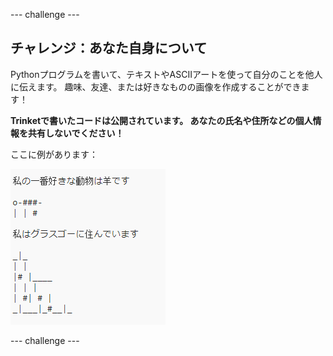 \--- challenge \---

## チャレンジ：あなた自身について

Pythonプログラムを書いて、テキストやASCIIアートを使って自分のことを他人に伝えます。 趣味、友達、または好きなものの画像を作成することができます！

**Trinketで書いたコードは公開されています。 あなたの氏名や住所などの個人情報を共有しないでください！**

ここに例があります：

![screenshot](images/me-about.png)

\--- challenge \---